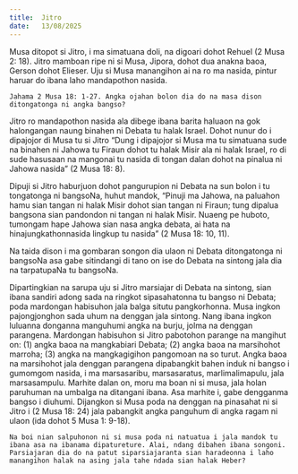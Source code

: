```yaml
---
title:  Jitro
date:   13/08/2025
---
```


Musa ditopot si Jitro, i ma simatuana doli, na digoari dohot Rehuel (2 Musa 2: 18). Jitro mamboan ripe ni si Musa, Jipora, dohot dua anakna baoa, Gerson dohot Elieser. Uju si Musa manangihon ai na ro ma nasida, pintur haruar do ibana laho mandapothon nasida.

`Jahama 2 Musa 18: 1-27. Angka ojahan bolon dia do na masa dison ditongatonga ni angka bangso?`

Jitro ro mandapothon nasida ala dibege ibana barita haluaon na gok halongangan naung binahen ni Debata tu halak Israel. Dohot nunur do i dipajojor di Musa tu si Jitro “Dung i dipajojor si Musa ma tu simatuana sude na binahen ni Jahowa tu Firaun dohot tu halak Misir ala ni halak Israel, ro di sude hasusaan na mangonai tu nasida di tongan dalan dohot na pinalua ni Jahowa nasida” (2 Musa 18: 8).

Dipuji si Jitro haburjuon dohot pangurupion ni Debata na sun bolon i tu tongatonga ni bangsoNa, huhut mandok, “Pinuji ma Jahowa, na paluahon hamu sian tangan ni halak Misir dohot sian tangan ni Firaun; tung dipalua bangsona sian pandondon ni tangan ni halak Misir. Nuaeng pe huboto, tumongam hape Jahowa sian nasa angka debata, ai hata na hinajungkathonnasida lingkup tu nasida” (2 Musa 18: 10, 11).

Na taida dison i ma gombaran songon dia ulaon ni Debata ditongatonga ni bangsoNa asa gabe sitindangi di tano on ise do Debata na sintong jala dia na tarpatupaNa tu bangsoNa.

Dipartingkian na sarupa uju si Jitro marsiajar di Debata na sintong, sian ibana sandiri adong sada na ringkot sipasahatonna tu bangso ni Debata; poda mardongan habisuhon jala balga situtu pangkorhonna. Musa ingkon pajongjonghon sada uhum na denggan jala sintong. Nang ibana ingkon luluanna donganna manguhumi angka na burju, jolma na denggan parangena. Mardongan habisuhon si Jitro pabotohon parange na mangihut on: (1) angka baoa na mangkabiari Debata; (2) angka baoa na marsihohot marroha; (3) angka na mangkagigihon pangomoan na so turut. Angka baoa na marsihohot jala denggan parangena dipabangkit bahen induk ni bangso i gumomgom nasida, i ma marsasaribu, marsasaratus, marlimalimapulu, jala marsasampulu. Marhite dalan on, moru ma boan ni si musa, jala holan paruhuman na umbalga na ditangani ibana. Asa marhite i, gabe dengganma bangso i diuhumi. Dijangkon si Musa poda na denggan na pinasahat ni si Jitro i (2 Musa 18: 24) jala pabangkit angka panguhum di angka ragam ni ulaon (ida dohot 5 Musa 1: 9-18).

`Na boi nian salpuhonon ni si musa poda ni natuatua i jala mandok tu ibana asa na ibanama dipatureture. Alai, ndang dibahen ibana songoni. Parsiajaran dia do na patut siparsiajaranta sian haradeonna i laho manangihon halak na asing jala tahe ndada sian halak Heber?`